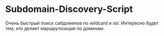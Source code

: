 # Subdomain-Discovery-Script
Очень быстрый поиск сабдоменов по wildcard и ssl. Интересно будет тем, кто делает маршрутизации по доменам. 
